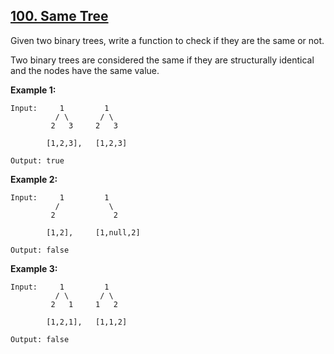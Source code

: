 ## [100. Same Tree](https://leetcode.com/problems/same-tree/)

Given two binary trees, write a function to check if they are the same or not.

Two binary trees are considered the same if they are structurally identical and the nodes have the same value.

**Example 1:**

```$xslt
Input:     1         1
          / \       / \
         2   3     2   3

        [1,2,3],   [1,2,3]

Output: true
```

**Example 2:**

```$xslt
Input:     1         1
          /           \
         2             2

        [1,2],     [1,null,2]

Output: false
```

**Example 3:**

```$xslt
Input:     1         1
          / \       / \
         2   1     1   2

        [1,2,1],   [1,1,2]

Output: false
```